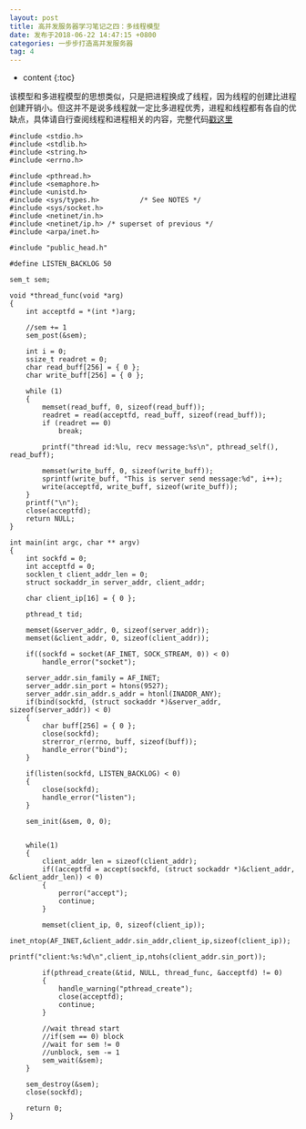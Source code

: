 ```yaml
---
layout: post
title: 高并发服务器学习笔记之四：多线程模型
date: 发布于2018-06-22 14:47:15 +0800
categories: 一步步打造高并发服务器
tag: 4
---
```


* content
{:toc}

该模型和多进程模型的思想类似，只是把进程换成了线程，因为线程的创建比进程创建开销小。但这并不是说多线程就一定比多进程优秀，进程和线程都有各自的优缺点，具体请自行查阅线程和进程相关的内容，完整代码[戳这里](https://github.com/zhangn1989/MyRPC)​​​​​​​
<!-- more -->


    
    
    #include <stdio.h>
    #include <stdlib.h>
    #include <string.h>
    #include <errno.h>
    
    #include <pthread.h>
    #include <semaphore.h>
    #include <unistd.h>
    #include <sys/types.h>          /* See NOTES */
    #include <sys/socket.h>
    #include <netinet/in.h>
    #include <netinet/ip.h> /* superset of previous */
    #include <arpa/inet.h>
    
    #include "public_head.h"
    
    #define LISTEN_BACKLOG 50
    
    sem_t sem;
    
    void *thread_func(void *arg)
    {
        int acceptfd = *(int *)arg;
    
        //sem += 1
        sem_post(&sem);
    
        int i = 0;
        ssize_t readret = 0;
        char read_buff[256] = { 0 };
        char write_buff[256] = { 0 };
       
    	while (1)
    	{
    		memset(read_buff, 0, sizeof(read_buff));
    		readret = read(acceptfd, read_buff, sizeof(read_buff));
    		if (readret == 0)
    			break;
    
    		printf("thread id:%lu, recv message:%s\n", pthread_self(), read_buff);
    
    		memset(write_buff, 0, sizeof(write_buff));
    		sprintf(write_buff, "This is server send message:%d", i++);
    		write(acceptfd, write_buff, sizeof(write_buff));
    	}
        printf("\n");
        close(acceptfd);
        return NULL;
    }
    
    int main(int argc, char ** argv)
    {
        int sockfd = 0;
        int acceptfd = 0;
        socklen_t client_addr_len = 0;
        struct sockaddr_in server_addr, client_addr;
    
        char client_ip[16] = { 0 };
    
        pthread_t tid;
    
        memset(&server_addr, 0, sizeof(server_addr));
        memset(&client_addr, 0, sizeof(client_addr));
    
        if((sockfd = socket(AF_INET, SOCK_STREAM, 0)) < 0)
            handle_error("socket");
    
        server_addr.sin_family = AF_INET;
        server_addr.sin_port = htons(9527);
        server_addr.sin_addr.s_addr = htonl(INADDR_ANY);
        if(bind(sockfd, (struct sockaddr *)&server_addr, sizeof(server_addr)) < 0)
        {
    		char buff[256] = { 0 };
            close(sockfd);
    		strerror_r(errno, buff, sizeof(buff));
            handle_error("bind");
        }
    
        if(listen(sockfd, LISTEN_BACKLOG) < 0)
        {
            close(sockfd);
            handle_error("listen");
        }
    
        sem_init(&sem, 0, 0);
    
    
        while(1)
        {
            client_addr_len = sizeof(client_addr);
            if((acceptfd = accept(sockfd, (struct sockaddr *)&client_addr, &client_addr_len)) < 0)
            {
                perror("accept");
                continue;
            }
           
            memset(client_ip, 0, sizeof(client_ip));
            inet_ntop(AF_INET,&client_addr.sin_addr,client_ip,sizeof(client_ip)); 
            printf("client:%s:%d\n",client_ip,ntohs(client_addr.sin_port));
    
            if(pthread_create(&tid, NULL, thread_func, &acceptfd) != 0)
            {
    			handle_warning("pthread_create");
                close(acceptfd);
                continue;
            }
    
    		//wait thread start
            //if(sem == 0) block
            //wait for sem != 0
            //unblock, sem -= 1
            sem_wait(&sem);
        }
        
        sem_destroy(&sem);
        close(sockfd);
    
        return 0;
    }
    

